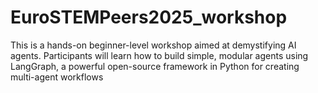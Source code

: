 # EuroSTEMPeers2025_workshop
This is a hands-on beginner-level workshop aimed at demystifying AI agents. Participants  will learn how to build simple, modular agents using LangGraph, a powerful open-source  framework in Python for creating multi-agent workflows
